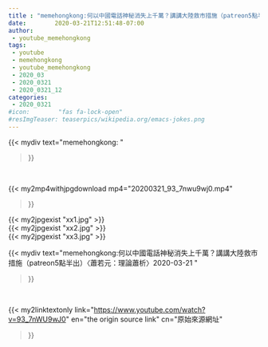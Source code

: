 ```yaml
---
title : "memehongkong:何以中國電話神秘消失上千萬？講講大陸救市措施（patreon5點半出）〈蕭若元：理論蕭析〉2020-03-21 "
date:        2020-03-21T12:51:48-07:00
author:
 - youtube_memehongkong
tags:
 - youtube
 - memehongkong
 - youtube_memehongkong
 - 2020_03
 - 2020_0321
 - 2020_0321_12
categories:
 - 2020_0321
#icon:        "fas fa-lock-open"
#resImgTeaser: teaserpics/wikipedia.org/emacs-jokes.png
---
```


{{< mydiv text="memehongkong: "
>}}
<br>


{{< my2mp4withjpgdownload mp4="20200321_93_7nwu9wj0.mp4"
>}}

{{< my2jpgexist "xx1.jpg" >}}<br>
{{< my2jpgexist "xx2.jpg" >}}<br>
{{< my2jpgexist "xx3.jpg" >}}<br>



{{< mydiv text="memehongkong:何以中國電話神秘消失上千萬？講講大陸救市措施（patreon5點半出）〈蕭若元：理論蕭析〉2020-03-21 "
>}}
<br>

{{< my2linktextonly link="https://www.youtube.com/watch?v=93_7nWU9wJ0"
en="the origin source link" cn="原始來源網址"
>}}


<br>

